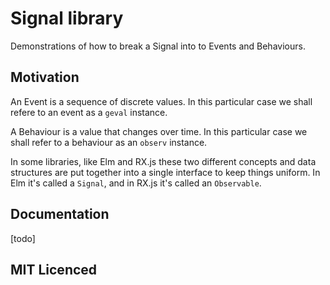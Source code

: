 # Signal library

Demonstrations of how to break a Signal into to Events and Behaviours.

## Motivation

An Event is a sequence of discrete values. In this particular case
    we shall refere to an event as a `geval` instance.

A Behaviour is a value that changes over time. In this particular
    case we shall refer to a behaviour as an `observ` instance.

In some libraries, like Elm and RX.js these two different concepts
    and data structures are put together into a single interface
    to keep things uniform. In Elm it's called a `Signal`, and
    in RX.js it's called an `Observable`.

## Documentation

[todo]

## MIT Licenced
